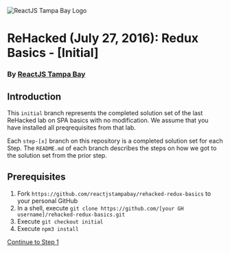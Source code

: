 ![ReactJS Tampa Bay Logo](https://avatars2.githubusercontent.com/u/18738421?v=3&s=200)

# ReHacked (July 27, 2016): Redux Basics - [Initial]
### By [ReactJS Tampa Bay](http://www.meetup.com/ReactJS-Tampa-Bay/)

## Introduction

This `initial` branch represents the completed solution set of the last ReHacked lab on SPA basics with no modification.  We assume that you have installed all preqrequisites from that lab.

Each `step-[x]` branch on this repository is a completed solution set for each Step.  The `README.md` of each branch describes the steps on how we got to the solution set from the prior step.

## Prerequisites

1. Fork `https://github.com/reactjstampabay/rehacked-redux-basics` to your personal GitHub
1. In a shell, execute `git clone https://github.com/[your GH username]/rehacked-redux-basics.git`
1. Execute `git checkout initial`
1. Execute `npm3 install`

[Continue to Step 1](https://github.com/reactjstampabay/rehacked-redux-basics/tree/step-1)
